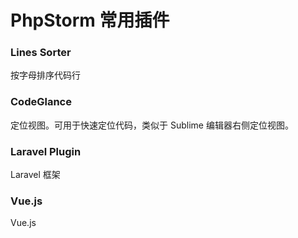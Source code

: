 # PhpStorm 常用插件

### Lines Sorter

按字母排序代码行

### CodeGlance

定位视图。可用于快速定位代码，类似于 Sublime 编辑器右侧定位视图。

### Laravel Plugin

Laravel 框架

### Vue.js

Vue.js
